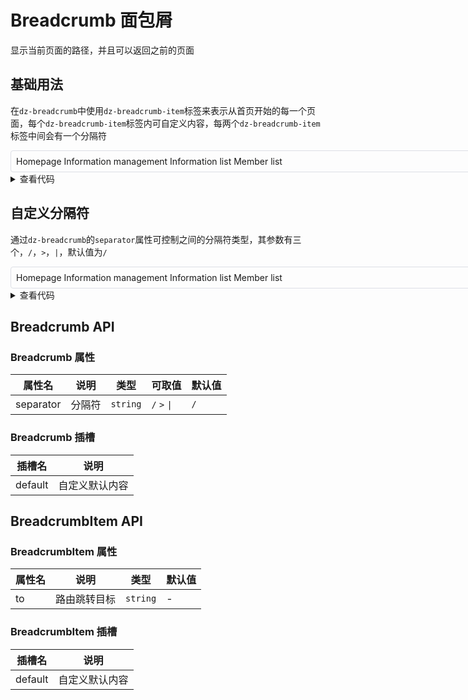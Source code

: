 # Breadcrumb 面包屑

显示当前页面的路径，并且可以返回之前的页面

## 基础用法

在`dz-breadcrumb`中使用`dz-breadcrumb-item`标签来表示从首页开始的每一个页面，每个`dz-breadcrumb-item`标签内可自定义内容，每两个`dz-breadcrumb-item`标签中间会有一个分隔符

<div class="container">
    <dz-breadcrumb>
        <dz-breadcrumb-item>Homepage</dz-breadcrumb-item>
        <dz-breadcrumb-item>Information management</dz-breadcrumb-item>
        <dz-breadcrumb-item>Information list</dz-breadcrumb-item>
        <dz-breadcrumb-item>Member list</dz-breadcrumb-item>
    </dz-breadcrumb>
</div>

<style>
.container {
    padding: 8px;
    border: 1px solid #dcdfe6;
    border-radius: 4px;
    width: 800px;
    box-sizing: border-box;
}
</style>

<details>

```vue
<template>
    <div class="container">
        <dz-breadcrumb>
            <dz-breadcrumb-item>Homepage</dz-breadcrumb-item>
            <dz-breadcrumb-item>Information management</dz-breadcrumb-item>
            <dz-breadcrumb-item>Information list</dz-breadcrumb-item>
            <dz-breadcrumb-item>Member list</dz-breadcrumb-item>
        </dz-breadcrumb>
    </div>
</template>
```

<summary>查看代码</summary>
</details>

## 自定义分隔符

通过`dz-breadcrumb`的`separator`属性可控制之间的分隔符类型，其参数有三个，`/`，`>`，`|`，默认值为`/`

<div class="container">
    <dz-breadcrumb separator=">">
        <dz-breadcrumb-item>Homepage</dz-breadcrumb-item>
        <dz-breadcrumb-item>Information management</dz-breadcrumb-item>
        <dz-breadcrumb-item>Information list</dz-breadcrumb-item>
        <dz-breadcrumb-item>Member list</dz-breadcrumb-item>
    </dz-breadcrumb>
</div>

<details>

```vue
<template>
    <div class="container">
        <dz-breadcrumb separator=">">
            <dz-breadcrumb-item>Homepage</dz-breadcrumb-item>
            <dz-breadcrumb-item>Information management</dz-breadcrumb-item>
            <dz-breadcrumb-item>Information list</dz-breadcrumb-item>
            <dz-breadcrumb-item>Member list</dz-breadcrumb-item>
        </dz-breadcrumb>
    </div>
</template>
```

<summary>查看代码</summary>
</details>

## Breadcrumb API

### Breadcrumb 属性

| 属性名    | 说明   | 类型     | 可取值       | 默认值 |
| --------- | ------ | -------- | ------------ | ------ |
| separator | 分隔符 | `string` | `/` `>` `\|` | `/`    |

### Breadcrumb 插槽

| 插槽名  | 说明           |
| ------- | -------------- |
| default | 自定义默认内容 |

## BreadcrumbItem API

### BreadcrumbItem 属性

| 属性名 | 说明         | 类型     | 默认值 |
| ------ | ------------ | -------- | ------ |
| to     | 路由跳转目标 | `string` | -      |

### BreadcrumbItem 插槽

| 插槽名  | 说明           |
| ------- | -------------- |
| default | 自定义默认内容 |
